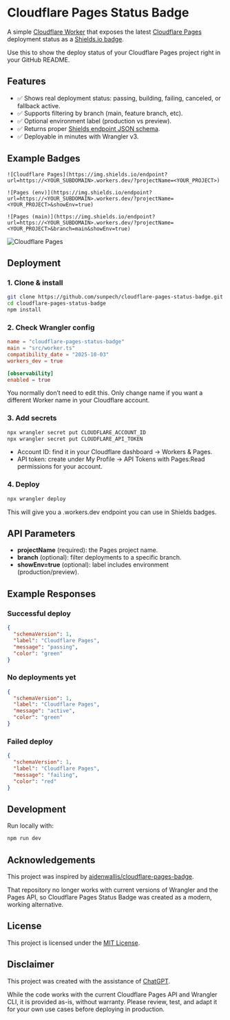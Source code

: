 # Cloudflare Pages Status Badge

A simple [Cloudflare Worker](https://developers.cloudflare.com/workers/) that exposes the latest [Cloudflare Pages](https://developers.cloudflare.com/pages/) deployment status as a [Shields.io badge](https://shields.io/endpoint).

Use this to show the deploy status of your Cloudflare Pages project right in your GitHub README.

## Features
*	✅ Shows real deployment status: passing, building, failing, canceled, or fallback active.
*	✅ Supports filtering by branch (main, feature branch, etc).
*	✅ Optional environment label (production vs preview).
*	✅ Returns proper [Shields endpoint JSON schema](https://shields.io/endpoint).
*	✅ Deployable in minutes with Wrangler v3.


## Example Badges

```
![Cloudflare Pages](https://img.shields.io/endpoint?url=https://<YOUR_SUBDOMAIN>.workers.dev/?projectName=<YOUR_PROJECT>)

![Pages (env)](https://img.shields.io/endpoint?url=https://<YOUR_SUBDOMAIN>.workers.dev/?projectName=<YOUR_PROJECT>&showEnv=true)

![Pages (main)](https://img.shields.io/endpoint?url=https://<YOUR_SUBDOMAIN>.workers.dev/?projectName=<YOUR_PROJECT>&branch=main&showEnv=true)
```

![Cloudflare Pages](https://img.shields.io/endpoint?url=https://cloudflare-pages-status-badge.sunpech.workers.dev/?projectName=sunpech)


## Deployment

### 1. Clone & install

```bash
git clone https://github.com/sunpech/cloudflare-pages-status-badge.git
cd cloudflare-pages-status-badge
npm install
```

### 2. Check Wrangler config

```toml
name = "cloudflare-pages-status-badge"
main = "src/worker.ts"
compatibility_date = "2025-10-03"
workers_dev = true

[observability]
enabled = true
```

You normally don’t need to edit this. Only change name if you want a different Worker name in your Cloudflare account.

### 3. Add secrets

```bash
npx wrangler secret put CLOUDFLARE_ACCOUNT_ID
npx wrangler secret put CLOUDFLARE_API_TOKEN
```

* Account ID: find it in your Cloudflare dashboard → Workers & Pages.
* API token: create under My Profile → API Tokens with Pages:Read permissions for your account.

### 4. Deploy

```bash
npx wrangler deploy
```
This will give you a <subdomain>.workers.dev endpoint you can use in Shields badges.



## API Parameters

* **projectName** (required): the Pages project name.
* **branch** (optional): filter deployments to a specific branch.
* **showEnv=true** (optional): label includes environment (production/preview).

## Example Responses

### Successful deploy
```json
{
  "schemaVersion": 1,
  "label": "Cloudflare Pages",
  "message": "passing",
  "color": "green"
}
```

### No deployments yet
```json
{
  "schemaVersion": 1,
  "label": "Cloudflare Pages",
  "message": "active",
  "color": "green"
}
```

### Failed deploy
```json
{
  "schemaVersion": 1,
  "label": "Cloudflare Pages",
  "message": "failing",
  "color": "red"
}
```

## Development
Run locally with:
```bash
npm run dev
```
## Acknowledgements
This project was inspired by [aidenwallis/cloudflare-pages-badge](https://github.com/aidenwallis/cloudflare-pages-badge).

That repository no longer works with current versions of Wrangler and the Pages API, so Cloudflare Pages Status Badge was created as a modern, working alternative.

## License

This project is licensed under the [MIT License](LICENSE).

## Disclaimer

This project was created with the assistance of [ChatGPT](https://chat.openai.com).

While the code works with the current Cloudflare Pages API and Wrangler CLI, it is provided as-is, without warranty. Please review, test, and adapt it for your own use cases before deploying in production.